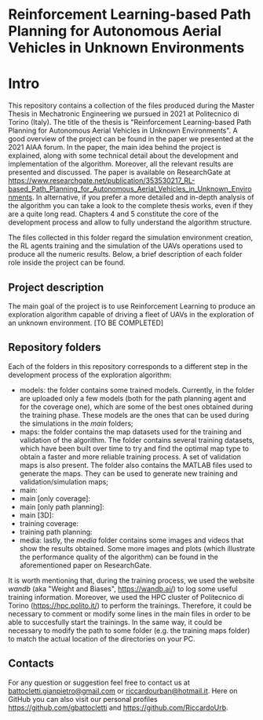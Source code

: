 # Reinforcement Learning-based Path Planning for Autonomous Aerial Vehicles in Unknown Environments

# Intro 

This repository contains a collection of the files produced during the Master Thesis in Mechatronic Engineering we pursued in 2021 at Politecnico di Torino (Italy). The title of the thesis is "Reinforcement Learning-based Path Planning for Autonomous Aerial Vehicles in Unknown Environments". A good overview of the project can be found in the paper we presented at the 2021 AIAA forum. In the paper, the main idea behind the project is explained, along with some technical detail about the development and implementation of the algorithm. Moreover, all the relevant results are presented and discussed. The paper is available on ResearchGate at https://www.researchgate.net/publication/353530217_RL-based_Path_Planning_for_Autonomous_Aerial_Vehicles_in_Unknown_Environments. In alternative, if you prefer a more detailed and in-depth analysis of the algorithm you can take a look to the complete thesis works, even if they are a quite long read. Chapters 4 and 5 constitute the core of the development process and allow to fully understand the algorithm structure.

The files collected in this folder regard the simulation environment creation, the RL agents training and the simulation of the UAVs operations used to produce all the numeric results. Below, a brief description of each folder role inside the project can be found.

## Project description

The main goal of the project is to use Reinforcement Learning to produce an exploration algorithm capable of driving a fleet of UAVs in the exploration of an unknown environment.
[TO BE COMPLETED]

## Repository folders

Each of the folders in this repository corresponds to a different step in the development process of the exploration algorithm:
- models: the folder contains some trained models. Currently, in the folder are uploaded only a few models (both for the path planning agent and for the coverage one), which are some of the best ones obtained during the training phase. These models are the ones that can be used during the simulations in the *main* folders;
- maps: the folder contains the map datasets used for the training and validation of the algorithm. The folder contains several training datasets, which have been built over time to try and find the optimal map type to obtain a faster and more reliable training process. A set of validation maps is also present. The folder also contains the MATLAB files used to generate the maps. They can be used to generate new training and validation/simulation maps;
- main:
- main [only coverage]:
- main [only path planning]:
- main [3D]:
- training coverage:
- training path planning:
- media: lastly, the *media* folder contains some images and videos that show the results obtained. Some more images and plots (which illustrate the performance quality of the algorithm) can be found in the aforementioned paper on ResearchGate.

It is worth mentioning that, during the training process, we used the website *wandb* (aka "Weight and Biases", https://wandb.ai/) to log some useful training information. Moreover, we used the HPC cluster of Politecnico di Torino (https://hpc.polito.it/) to perform the trainings. Therefore, it could be necessary to comment or modify some lines in the main files in order to be able to succesfully start the trainings. In the same way, it could be necessary to modify the path to some folder (e.g. the training maps folder) to match the actual location of the directories on your PC.

## Contacts

For any question or suggestion feel free to contact us at battocletti.gianpietro@gmail.com or riccardourban@hotmail.it. Here on GitHub you can also visit our personal profiles https://github.com/gbattocletti and https://github.com/RiccardoUrb.

